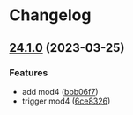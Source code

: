 # Changelog

## [24.1.0](https://github.com/Yapcheekian/gomodules/compare/mod3-v24.0.0...mod3/v24.1.0) (2023-03-25)


### Features

* add mod4 ([bbb06f7](https://github.com/Yapcheekian/gomodules/commit/bbb06f7931feba895dd06fb8fd48c55011b6e861))
* trigger mod4 ([6ce8326](https://github.com/Yapcheekian/gomodules/commit/6ce8326fcb53deabe48f93cd191ffb5be36ce1b6))
